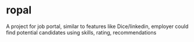 # ropal
A project for job portal, similar to features like Dice/linkedin, employer could find potential candidates using skills, rating, recommendations
